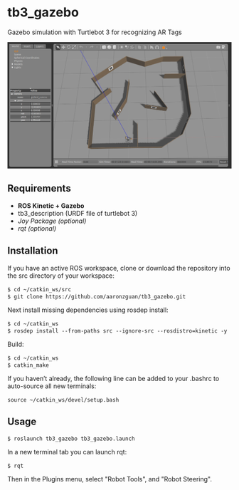 # tb3_gazebo
 Gazebo simulation with Turtlebot 3 for recognizing AR Tags
 
 ![demo](https://github.com/aaronzguan/tb3_gazebo/blob/master/images/arena.png)
 
 ## Requirements
* **ROS Kinetic + Gazebo**
* tb3_description (URDF file of turtlebot 3)
* _Joy Package (optional)_
* _rqt (optional)_

## Installation

If you have an active ROS workspace, clone or download the repository into the src directory of your workspace:
```
$ cd ~/catkin_ws/src
$ git clone https://github.com/aaronzguan/tb3_gazebo.git
```

Next install missing dependencies using rosdep install:
```
$ cd ~/catkin_ws
$ rosdep install --from-paths src --ignore-src --rosdistro=kinetic -y
```

Build:
```
$ cd ~/catkin_ws
$ catkin_make
```

If you haven’t already, the following line can be added to your .bashrc to auto-source all new terminals:
```
source ~/catkin_ws/devel/setup.bash
```

## Usage

```
$ roslaunch tb3_gazebo tb3_gazebo.launch
```

In a new terminal tab you can launch rqt:

```
$ rqt
```
Then in the Plugins menu, select "Robot Tools", and "Robot Steering".
